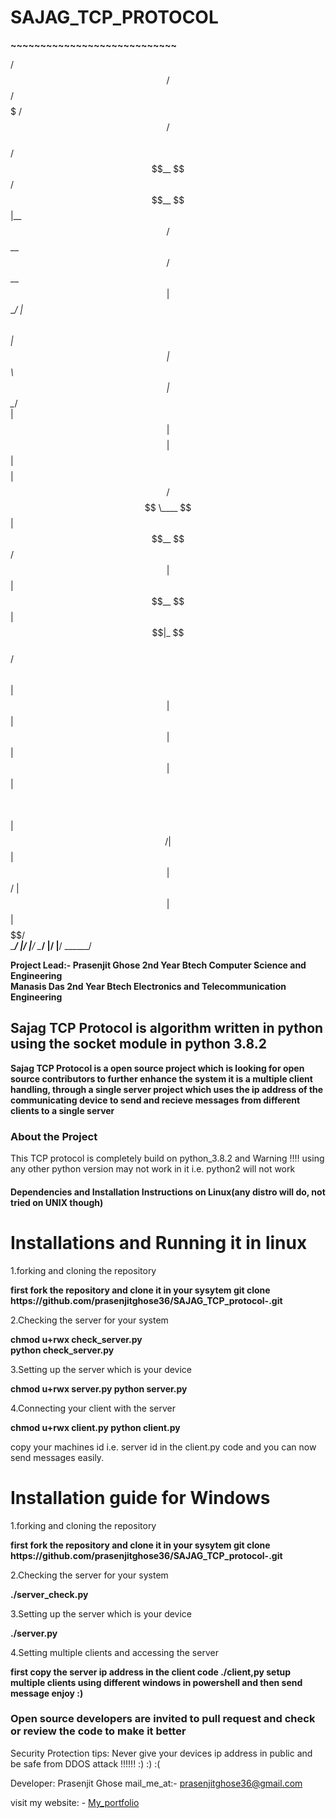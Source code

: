 <h1><strong>SAJAG_TCP_PROTOCOL</strong></h1>
<p><strong>~~~~~~~~~~~~~~~~~~~~~~~~~~~~</strong></p>


  /$$$$$$         /$$$$$$           /$$$$$        /$$$$$$         /$$$$$$                   
 /$$__  $$       /$$__  $$         |__  $$       /$$__  $$       /$$__  $$                  
| $$  \__/      | $$  \ $$            | $$      | $$  \ $$      | $$  \__/                  
|  $$$$$$       | $$$$$$$$            | $$      | $$$$$$$$      | $$ /$$$$                  
 \____  $$      | $$__  $$       /$$  | $$      | $$__  $$      | $$|_  $$                  
 /$$  \ $$      | $$  | $$      | $$  | $$      | $$  | $$      | $$  \ $$                  
|  $$$$$$/      | $$  | $$      |  $$$$$$/      | $$  | $$      |  $$$$$$/                  
 \______/       |__/  |__/       \______/       |__/  |__/       \______/                   
                                                                                        

<strong>Project Lead:-
Prasenjit Ghose 2nd Year Btech Computer Science and Engineering
<br>Manasis Das 2nd Year Btech Electronics and Telecommunication Engineering</be></strong>

<h2>Sajag TCP Protocol is algorithm written in python using the socket module in python 3.8.2</h2>

<p><strong>Sajag TCP Protocol is a open source project which is looking for open source contributors to further enhance the system it is a multiple client handling, through a single server project which uses the ip address of the communicating device to send and recieve messages from different clients to a single server</strong></p>

<h3>About the Project</h3>
<p>This TCP protocol is completely build on python_3.8.2 and Warning !!!! using any other python version may not work in it i.e. python2 will not work </p>

<h4>Dependencies and Installation Instructions on Linux(any distro will do, not tried on UNIX though)</h4>



# Installations and Running it in linux

1.forking and cloning the repository


<strong>
first fork the repository and clone it in your sysytem
git clone https://github.com/prasenjitghose36/SAJAG_TCP_protocol-.git
</strong>



2.Checking the server for your system


<strong>chmod u+rwx check_server.py                
python check_server.py                             
</strong>


3.Setting up the server which is your device


<strong>
chmod u+rwx server.py                          
python server.py                                 
</strong>



4.Connecting your client with the server



<strong>
chmod u+rwx client.py
python client.py
</strong>



copy your machines id i.e. server id in the client.py code
and you can now send messages easily.


# Installation guide for Windows


1.forking and cloning the repository



<strong>
first fork the repository and clone it in your sysytem
git clone https://github.com/prasenjitghose36/SAJAG_TCP_protocol-.git
</strong>



2.Checking the server for your system




<strong>
./server_check.py                               
</strong>



3.Setting up the server which is your device



<strong>
./server.py                                     
</strong>



4.Setting multiple clients and accessing the server



<strong>
first copy the server ip address in the client code
./client,py
setup multiple clients using different windows in powershell and then send message enjoy :)
</strong>



<h3><strong>Open source developers are invited to pull request and check or review the code to make it better</strong></h3>

Security Protection tips:
Never give your devices ip address in public and be safe from DDOS attack !!!!!! :) :) :(

Developer: Prasenjit Ghose
mail_me_at:- prasenjitghose36@gmail.com

visit my website: - <a href=https://prasenjitghose36.github.io/V_1.0>My_portfolio</a>


































